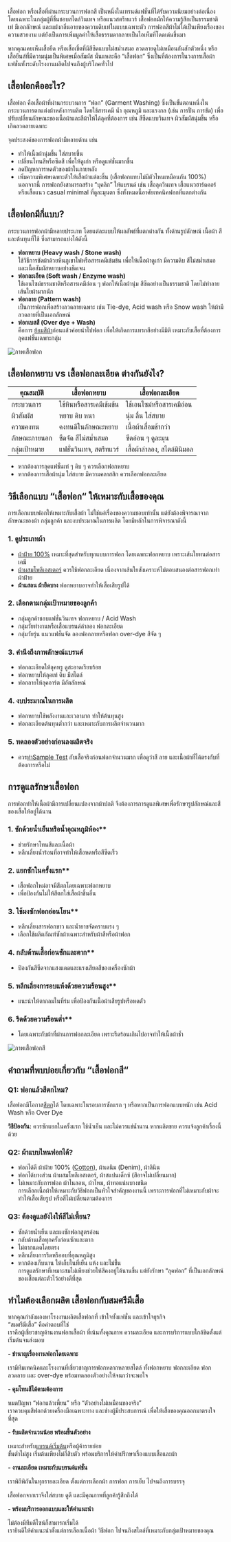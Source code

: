 เสื้อฟอก หรือเสื้อที่ผ่านกระบวนการฟอกสี เป็นหนึ่งในเทรนด์แฟชั่นที่ได้รับความนิยมอย่างต่อเนื่อง โดยเฉพาะในกลุ่มผู้ที่ชื่นชอบสไตล์วินเทจ หรือแนวสตรีทแวร์ เสื้อฟอกมักให้ความรู้สึกเป็นธรรมชาติ เท่ มีเอกลักษณ์ และแฝงกลิ่นอายของความดิบเท่ในแบบเฉพาะตัว การฟอกสีผ้าไม่ได้เป็นเพียงเรื่องของความสวยงาม แต่ยังเป็นการเพิ่มมูลค่าให้เสื้อธรรมดากลายเป็นไอเท็มที่โดดเด่นขึ้นมา

หากคุณเคยเห็นเสื้อยืด หรือเสื้อเชิ้ตที่มีสีซีดแบบไม่สม่ำเสมอ ลวดลายดูไม่เหมือนกันสักตัวหนึ่ง หรือเสื้อยีนส์ที่มีความนุ่มเป็นพิเศษเมื่อสัมผัส นั่นแหละคือ “เสื้อฟอก” ซึ่งเป็นที่ต้องการในวงการเสื้อผ้าแฟชั่นทั้งระดับโรงงานผลิตไปจนถึงผู้บริโภคทั่วไป

## เสื้อฟอกคืออะไร?

เสื้อฟอก คือเสื้อผ้าที่ผ่านกระบวนการ “ฟอก” (Garment Washing) ซึ่งเป็นขั้นตอนหนึ่งในกระบวนการตกแต่งผ้าหลังการผลิต โดยใช้สารเคมี น้ำ อุณหภูมิ และแรงกล (เช่น การปั่น การขัด) เพื่อปรับเปลี่ยนลักษณะของเนื้อผ้าและสีผ้าให้ได้ลุคที่ต้องการ เช่น สีซีดแบบวินเทจ ผิวสัมผัสนุ่มขึ้น หรือเกิดลวดลายเฉพาะ

จุดประสงค์ของการฟอกผ้ามีหลายด้าน เช่น

- ทำให้เนื้อผ้านุ่มขึ้น ใส่สบายขึ้น
- เปลี่ยนโทนสีหรือซีดสี เพื่อให้ดูเก่า หรือดูแฟชั่นมากขึ้น
- ลดปัญหาการหดตัวของผ้าในภายหลัง
- เพิ่มความพิเศษเฉพาะตัวให้เสื้อผ้าแต่ละชิ้น (เสื้อฟอกแทบไม่มีตัวไหนเหมือนกัน 100%) <br>
  นอกจากนี้ การฟอกยังสามารถสร้าง “บุคลิก” ให้แบรนด์ เช่น เสื้อลุควินเทจ เสื้อแนวฮาร์ดคอร์ หรือเสื้อแนว casual minimal ที่ดูละมุนตา ซึ่งทั้งหมดนี้อาศัยเทคนิคฟอกที่แตกต่างกัน

## เสื้อฟอกมีกี่แบบ?

กระบวนการฟอกผ้ามีหลายประเภท โดยแต่ละแบบให้ผลลัพธ์ที่แตกต่างกัน ทั้งด้านรูปลักษณ์ เนื้อผ้า สี และต้นทุนที่ใช้ ซึ่งสามารถแบ่งได้ดังนี้

- **ฟอกหยาบ (Heavy wash / Stone wash)** <br>
  ใช้วิธีการขัดผ้าด้วยหินภูเขาไฟหรือสารเคมีเข้มข้น เพื่อให้เนื้อผ้าดูเก่า มีความดิบ สีไม่สม่ำเสมอ และเนื้อสัมผัสหยาบอย่างชัดเจน
- **ฟอกละเอียด (Soft wash / Enzyme wash)** <br>
  ใช้เอนไซม์ธรรมชาติหรือสารเคมีอ่อน ๆ ฟอกให้เนื้อผ้านุ่ม สีซีดอย่างเป็นธรรมชาติ โดยไม่ทำลายเส้นใยผ้ามากนัก
- **ฟอกลาย (Pattern wash)** <br>
  เป็นการฟอกเพื่อสร้างลวดลายเฉพาะ เช่น Tie-dye, Acid wash หรือ Snow wash ให้ผ้ามีลวดลายที่เป็นเอกลักษณ์
- **ฟอกเบสสี (Over dye + Wash)** <br>
  คือการ [ย้อมสีผ้า](/blog/tie-dye-shirt-beautiful-colors)ก่อนแล้วค่อยนำไปฟอก เพื่อให้เกิดการแทรกสีอย่างมีมิติ เหมาะกับเสื้อที่ต้องการลุคแฟชั่นเฉพาะกลุ่ม

![ภาพเสื้อฟอก](/blog/what-is-a-bleached-shirt-1.jpg)

## เสื้อฟอกหยาบ vs เสื้อฟอกละเอียด ต่างกันยังไง?

| คุณสมบัติ     | เสื้อฟอกหยาบ             | เสื้อฟอกละเอียด             |
| ------------- | ------------------------ | --------------------------- |
| กระบวนการ     | ใช้หินหรือสารเคมีเข้มข้น | ใช้เอนไซม์หรือสารเคมีอ่อน   |
| ผิวสัมผัส     | หยาบ ดิบ หนา             | นุ่ม ลื่น ใส่สบาย           |
| ความคงทน      | คงทนดีในลักษณะหยาบ       | เนื้อผ้าเสื่อมช้ากว่า       |
| ลักษณะภายนอก  | ซีดจัด สีไม่สม่ำเสมอ     | ซีดอ่อน ๆ ดูละมุน           |
| กลุ่มเป้าหมาย | แฟชั่นวินเทจ, สตรีทแวร์  | เสื้อผ้าลำลอง, สไตล์มินิมอล |

- หากต้องการลุคแฟชั่นเท่ ๆ ดิบ ๆ ควรเลือกฟอกหยาบ
- หากต้องการเสื้อผ้านุ่ม ใส่สบาย มีความคลาสสิก ควรเลือกฟอกละเอียด

## วิธีเลือกแบบ “เสื้อฟอก“ ให้เหมาะกับเสื้อของคุณ

การเลือกแบบฟอกให้เหมาะกับเสื้อผ้า ไม่ใช่แค่เรื่องของความชอบเท่านั้น แต่ยังต้องพิจารณาจากลักษณะของผ้า กลุ่มลูกค้า และงบประมาณในการผลิต โดยมีหลักในการพิจารณาดังนี้

### 1. ดูประเภทผ้า

- [ผ้าฝ้าย 100%](/blog/what-is-cotton) เหมาะที่สุดสำหรับทุกแบบการฟอก โดยเฉพาะฟอกหยาบ เพราะเส้นใยทนต่อสารเคมี
- [ผ้าผสมโพลีเอสเตอร์](/blog/what-is-polyester-fabric-used-for) ควรใช้ฟอกละเอียด เนื่องจากเส้นใยสังเคราะห์ไม่ตอบสนองต่อสารฟอกเท่าผ้าฝ้าย
- **ผ้าแสลน ผ้ายืดบาง** ฟอกหยาบอาจทำให้เสื้อเสียรูปได้

### 2. เลือกตามกลุ่มเป้าหมายของลูกค้า

- กลุ่มลูกค้าชอบแฟชั่นวินเทจ ฟอกหยาบ / Acid Wash
- กลุ่มวัยทำงานหรือเสื้อแบรนด์ลำลอง ฟอกละเอียด
- กลุ่มวัยรุ่น แนวแฟชั่นจัด ลองฟอกลายหรือฟอก over-dye สีจัด ๆ

### 3. คำนึงถึงภาพลักษณ์แบรนด์

- ฟอกละเอียดให้ลุคหรู ดูสะอาดเรียบร้อย
- ฟอกหยาบให้ลุคเท่ ดิบ มีสไตล์
- ฟอกลายให้ลุคอาร์ต มีอัตลักษณ์

### 4. งบประมาณในการผลิต

- ฟอกหยาบใช้พลังงานและเวลามาก ทำให้ต้นทุนสูง
- ฟอกละเอียดต้นทุนต่ำกว่า และเหมาะกับการผลิตจำนวนมาก

### 5. ทดลองตัวอย่างก่อนลงผลิตจริง

- ควร[ทำSample Test](/blog/the-types-of-garment-samples-in-apparel-production) กับเสื้อจริงก่อนฟอกจำนวนมาก เพื่อดูว่าสี ลาย และเนื้อผ้าที่ได้ตรงกับที่ต้องการหรือไม่

## การดูแลรักษาเสื้อฟอก

การฟอกทำให้เนื้อผ้ามีการเปลี่ยนแปลงจากผ้าปกติ จึงต้องการการดูแลพิเศษเพื่อรักษารูปลักษณ์และสีของเสื้อให้อยู่ได้นาน

### 1. ซักด้วยน้ำเย็นหรือน้ำอุณหภูมิห้อง**

- ช่วยรักษาโทนสีและเนื้อผ้า
- หลีกเลี่ยงน้ำร้อนที่อาจทำให้เสื้อหดหรือสีซีดเร็ว

### 2. แยกซักในครั้งแรก**

- เสื้อฟอกใหม่อาจมีสีตกโดยเฉพาะฟอกหยาบ
- เพื่อป้องกันไม่ให้สีตกใส่เสื้อผ้าชิ้นอื่น

### 3. ใช้ผงซักฟอกอ่อนโยน**

- หลีกเลี่ยงสารฟอกขาว และน้ำยาขจัดคราบแรง ๆ
- เลือกใช้ผลิตภัณฑ์ซักผ้าเฉพาะสำหรับผ้าสีหรือผ้าฟอก

### 4. กลับด้านเสื้อก่อนซักและตาก**

- ป้องกันสีซีดจากแสงแดดและแรงเสียดสีของเครื่องซักผ้า

### 5. หลีกเลี่ยงการอบแห้งด้วยความร้อนสูง**

- แนะนำให้ตากลมในที่ร่ม เพื่อป้องกันเนื้อผ้าเสียรูปหรือหดตัว

### 6. รีดด้วยความร้อนต่ำ**

- โดยเฉพาะกับผ้าที่ผ่านการฟอกละเอียด เพราะรีดร้อนเกินไปอาจทำให้เนื้อผ้าช้ำ

![ภาพเสื้อฟอกสี](/blog/what-is-a-bleached-shirt-2.jpg)

## คำถามที่พบบ่อยเกี่ยวกับ “เสื้อฟอกสี“

### Q1: ฟอกแล้วสีตกไหม?

เสื้อฟอกมีโอกาส[สีตก](/blog/what-causes-color-fading-on-clothes)ได้ โดยเฉพาะในรอบการซักแรก ๆ หรือหากเป็นการฟอกแบบหนัก เช่น Acid Wash หรือ Over Dye

**วิธีป้องกัน:** ควรซักแยกในครั้งแรก ใช้น้ำเย็น และไม่ควรแช่น้ำนาน หากผลิตขาย ควรแจ้งลูกค้าเรื่องนี้ด้วย

### Q2: ผ้าแบบไหนฟอกได้?

- ฟอกได้ดี ผ้าฝ้าย 100% ([Cotton](/blog/how-many-grades-of-cotton-are-there)), ผ้าเดนิม (Denim), ผ้าลินิน
- ฟอกได้บางส่วน ผ้าผสมโพลีเอสเตอร์, ผ้าสแปนเด็กซ์ (สีอาจไม่เปลี่ยนมาก)
- ไม่เหมาะกับการฟอก ผ้าไนลอน, ผ้าไหม, ผ้าทอแน่นบางชนิด <br>
  การเลือกเนื้อผ้าให้เหมาะกับวิธีฟอกเป็นหัวใจสำคัญของงานนี้ เพราะการฟอกที่ไม่เหมาะกับผ้าจะทำให้เสื้อเสียรูป หรือสีไม่เปลี่ยนตามต้องการ

### Q3: ต้องดูแลยังไงให้สีไม่เพี้ยน?

- ซักด้วยน้ำเย็น และผงซักฟอกสูตรอ่อน
- กลับด้านเสื้อทุกครั้งก่อนซักและตาก
- ไม่ตากแดดโดยตรง
- หลีกเลี่ยงการรีดหรืออบที่อุณหภูมิสูง
- หากต้องเก็บนาน ให้เก็บในที่เย็น แห้ง และไม่ชื้น <br>
  การดูแลรักษาที่เหมาะสมไม่เพียงช่วยให้สีคงอยู่ได้นานขึ้น แต่ยังรักษา “ลุคฟอก” ที่เป็นเอกลักษณ์ของเสื้อแต่ละตัวไว้อย่างดีที่สุด

## ทำไมต้องเลือกผลิต เสื้อฟอกกับสมศรีมีเสื้อ

หากคุณกำลังมองหาโรงงานผลิตเสื้อฟอกที่ เข้าใจทั้งแฟชั่น และเข้าใจธุรกิจ <br>
“สมศรีมีเสื้อ” คือคำตอบที่ใช่ <br>
เราคือผู้เชี่ยวชาญด้านงานฟอกเสื้อผ้า ที่เน้นทั้งคุณภาพ ความละเอียด และการบริการแบบใกล้ชิดตั้งแต่เริ่มต้นจนส่งมอบ

**- ชำนาญเรื่องงานฟอกโดยเฉพาะ**

เรามีทีมเทคนิคและโรงงานที่เชี่ยวชาญการฟอกหลากหลายสไตล์ ทั้งฟอกหยาบ ฟอกละเอียด ฟอกลวดลาย และ over-dye พร้อมทดลองตัวอย่างให้จนกว่าจะพอใจ

**- คุมโทนสีได้ตามต้องการ**

หมดปัญหา “ฟอกแล้วเพี้ยน” หรือ “ตัวอย่างไม่เหมือนของจริง” <br>
เราควบคุมสีฟอกด้วยเครื่องมือเฉพาะทาง และช่างผู้มีประสบการณ์ เพื่อให้เสื้อของคุณออกมาตรงใจที่สุด

**- รับผลิตจำนวนน้อย พร้อมขึ้นตัวอย่าง**

เหมาะสำหรับ[แบรนด์เริ่มต้น](/blog/how-to-start-your-own-tshirt-business)หรือผู้ค้ารายย่อย <br>
ขั้นต่ำไม่สูง เริ่มต้นเพียงไม่กี่สิบตัว พร้อมบริการให้คำปรึกษาเรื่องแบบเสื้อและผ้า

**- งานละเอียด เหมาะกับแบรนด์แฟชั่น**

เราพิถีพิถันในทุกรายละเอียด ตั้งแต่การเลือกผ้า การฟอก การเย็บ ไปจนถึงการบรรจุ <br>

เสื้อฟอกจากเราจึงใส่สบาย ดูดี และมีคุณภาพที่ลูกค้ารู้สึกถึงได้

**- พร้อมบริการออกแบบและให้คำแนะนำ**

ไม่ต้องมีทีมดีไซน์ก็สามารถเริ่มได้ <br>
เรายินดีให้คำแนะนำตั้งแต่การเลือกเนื้อผ้า วิธีฟอก ไปจนถึงสไตล์ที่เหมาะกับกลุ่มเป้าหมายของคุณ

